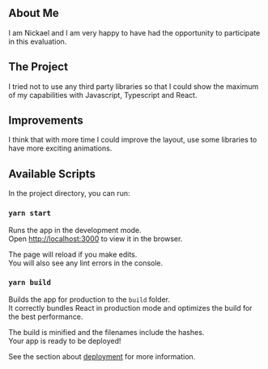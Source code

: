## About Me

I am Nickael and I am very happy to have had the opportunity to participate in this evaluation.


## The Project

I tried not to use any third party libraries so that I could show the maximum of my capabilities with Javascript, Typescript and React.


## Improvements

I think that with more time I could improve the layout, use some libraries to have more exciting animations.


## Available Scripts

In the project directory, you can run:


### `yarn start`

Runs the app in the development mode.<br />
Open [http://localhost:3000](http://localhost:3000) to view it in the browser.

The page will reload if you make edits.<br />
You will also see any lint errors in the console.


### `yarn build`

Builds the app for production to the `build` folder.<br />
It correctly bundles React in production mode and optimizes the build for the best performance.

The build is minified and the filenames include the hashes.<br />
Your app is ready to be deployed!

See the section about [deployment](https://facebook.github.io/create-react-app/docs/deployment) for more information.